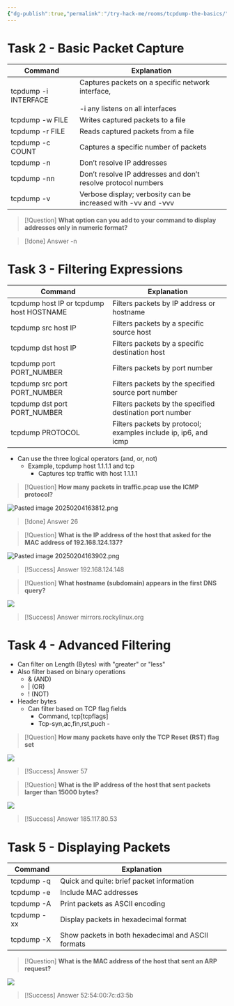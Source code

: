 ```yaml
---
{"dg-publish":true,"permalink":"/try-hack-me/rooms/tcpdump-the-basics/","created":"2024-10-25T15:46:36.380-04:00","updated":"2025-03-09T16:38:29.980-04:00"}
---
```


# Task 2 - Basic Packet Capture

| Command              | Explanation                                                                               |
| -------------------- | ----------------------------------------------------------------------------------------- |
| tcpdump -i INTERFACE | Captures packets on a specific network interface,<br><br>-i any listens on all interfaces |
| tcpdump -w FILE      | Writes captured packets to a file                                                         |
| tcpdump -r FILE      | Reads captured packets from a file                                                        |
| tcpdump -c COUNT     | Captures a specific number of packets                                                     |
| tcpdump -n           | Don’t resolve IP addresses                                                                |
| tcpdump -nn          | Don’t resolve IP addresses and don’t resolve protocol numbers                             |
| tcpdump -v           | Verbose display; verbosity can be increased with -vv and -vvv                             |

> [!Question]
> **What option can you add to your command to display addresses only in numeric format?** 

> [!done] Answer
> -n 
# Task 3 - Filtering Expressions

| Command                                  | Explanation                                                     |
| ---------------------------------------- | --------------------------------------------------------------- |
| tcpdump host IP or tcpdump host HOSTNAME | Filters packets by IP address or hostname                       |
| tcpdump src host IP                      | Filters packets by a specific source host                       |
| tcpdump dst host IP                      | Filters packets by a specific destination host                  |
| tcpdump port PORT_NUMBER                 | Filters packets by port number                                  |
| tcpdump src port PORT_NUMBER             | Filters packets by the specified source port number             |
| tcpdump dst port PORT_NUMBER             | Filters packets by the specified destination port number        |
| tcpdump PROTOCOL                         | Filters packets by protocol; examples include ip, ip6, and icmp |

- Can use the three logical operators (and, or, not)
	- Example, tcpdump host 1.1.1.1 and tcp
		- Captures tcp traffic with host 1.1.1.1

> [!Question]
> **How many packets in traffic.pcap use the ICMP protocol?** 

![Pasted image 20250204163812.png](/img/user/TryHackMe/THM_Images/31650cf2c5554fd45996259c5f3b8790.png)

> [!done] Answer
> 26

> [!Question]
> **What is the IP address of the host that asked for the MAC address of 192.168.124.137?** 

![Pasted image 20250204163902.png](/img/user/TryHackMe/THM_Images/c1f98f87f7f75acea6040dd87fbe87a1.png)

> [!Success] Answer
> 192.168.124.148

> [!Question]
> **What hostname (subdomain) appears in the first DNS query?** 

![](/img/user/TryHackMe/THM_Images/2129c11702fa8d5e2b86df6f5c62f287.png)  

> [!Success] Answer
> mirrors.rockylinux.org
# Task 4 - Advanced Filtering

- Can filter on Length (Bytes) with "greater" or "less"
- Also filter based on binary operations
	- & (AND)
	- | (OR)
	- ! (NOT)
- Header bytes
	- Can filter based on TCP flag fields
		- Command, tcp[tcpflags]
		- Tcp-syn,ac,fin,rst,puch -

> [!Question]
> **How many packets have only the TCP Reset (RST) flag set** 

![](/img/user/TryHackMe/THM_Images/351a566a10f8715feb1f511d9497b6dc.png)

> [!Success] Answer
> 57

> [!Question]
> **What is the IP address of the host that sent packets larger than 15000 bytes?** 

![](/img/user/TryHackMe/THM_Images/22ea8b28260f81a2e4413ba7b2a91af8.png)  

> [!Success] Answer
> 185.117.80.53
# Task 5 - Displaying Packets

| Command     | Explanation                                        |
| ----------- | -------------------------------------------------- |
| tcpdump -q  | Quick and quite: brief packet information          |
| tcpdump -e  | Include MAC addresses                              |
| tcpdump -A  | Print packets as ASCII encoding                    |
| tcpdump -xx | Display packets in hexadecimal format              |
| tcpdump -X  | Show packets in both hexadecimal and ASCII formats |

> [!Question] 
> **What is the MAC address of the host that sent an ARP request?**

![](/img/user/TryHackMe/THM_Images/b2fa16a09dcea0b32c4752883f5683dd.png)

> [!Success] Answer
> 52:54:00:7c:d3:5b
